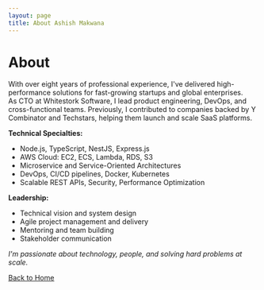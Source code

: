 ```yaml
---
layout: page
title: About Ashish Makwana
---
```


# About

With over eight years of professional experience, I've delivered high-performance solutions for fast-growing startups and global enterprises.  
As CTO at Whitestork Software, I lead product engineering, DevOps, and cross-functional teams. Previously, I contributed to companies backed by Y Combinator and Techstars, helping them launch and scale SaaS platforms.

**Technical Specialties:**  
- Node.js, TypeScript, NestJS, Express.js
- AWS Cloud: EC2, ECS, Lambda, RDS, S3
- Microservice and Service-Oriented Architectures
- DevOps, CI/CD pipelines, Docker, Kubernetes
- Scalable REST APIs, Security, Performance Optimization

**Leadership:**  
- Technical vision and system design
- Agile project management and delivery
- Mentoring and team building
- Stakeholder communication

*I'm passionate about technology, people, and solving hard problems at scale.*

[Back to Home](/)
